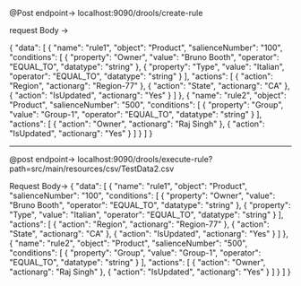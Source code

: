 @Post
endpoint->
localhost:9090/drools/create-rule

request Body ->

{
    "data": [
        {
            "name": "rule1",
            "object": "Product",
            "salienceNumber": "100",
            "conditions": [
                {
                    "property": "Owner",
                    "value": "Bruno Booth",
                    "operator": "EQUAL_TO",
                    "datatype": "string"
                },
                {
                    "property": "Type",
                    "value": "Italian",
                    "operator": "EQUAL_TO",
                    "datatype": "string"
                }
            ],
            "actions": [
                {
                    "action": "Region",
                    "actionarg": "Region-77"
                },
                {
                    "action": "State",
                    "actionarg": "CA"
                },
                {
                    "action": "IsUpdated",
                    "actionarg": "Yes"
                }
            ]
        },
        {
            "name": "rule2",
            "object": "Product",
            "salienceNumber": "500",
            "conditions": [
                {
                    "property": "Group",
                    "value": "Group-1",
                    "operator": "EQUAL_TO",
                    "datatype": "string"
                }
            ],
            "actions": [
                {
                    "action": "Owner",
                    "actionarg": "Raj Singh"
                },
                {
                    "action": "IsUpdated",
                    "actionarg": "Yes"
                }
            ]
        }
    ]
}


__________________________________________________________________


@post
endpoint->
localhost:9090/drools/execute-rule?path=src/main/resources/csv/TestData2.csv

Request Body->
{
    "data": [
        {
            "name": "rule1",
            "object": "Product",
            "salienceNumber": "100",
            "conditions": [
                {
                    "property": "Owner",
                    "value": "Bruno Booth",
                    "operator": "EQUAL_TO",
                    "datatype": "string"
                },
                {
                    "property": "Type",
                    "value": "Italian",
                    "operator": "EQUAL_TO",
                    "datatype": "string"
                }
            ],
            "actions": [
                {
                    "action": "Region",
                    "actionarg": "Region-77"
                },
                {
                    "action": "State",
                    "actionarg": "CA"
                },
                {
                    "action": "IsUpdated",
                    "actionarg": "Yes"
                }
            ]
        },
        {
            "name": "rule2",
            "object": "Product",
            "salienceNumber": "500",
            "conditions": [
                {
                    "property": "Group",
                    "value": "Group-1",
                    "operator": "EQUAL_TO",
                    "datatype": "string"
                }
            ],
            "actions": [
                {
                    "action": "Owner",
                    "actionarg": "Raj Singh"
                },
                {
                    "action": "IsUpdated",
                    "actionarg": "Yes"
                }
            ]
        }
    ]
}